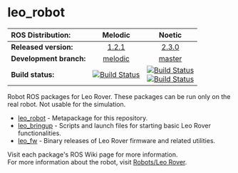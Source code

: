 # leo_robot

| ROS Distribution: | Melodic | Noetic |
|:---|:---:|:--:|
| **Released version:** | [1.2.1] | [2.3.0] |
| **Development branch:** | [melodic] | [master] |
| **Build status:** | [![Build Status](http://build.ros.org/job/Mdev__leo_robot__ubuntu_bionic_amd64/badge/icon)](http://build.ros.org/job/Mdev__leo_robot__ubuntu_bionic_amd64/) | [![Build Status](https://build.ros.org/job/Ndev__leo_robot__ubuntu_focal_amd64/badge/icon)](https://build.ros.org/job/Ndev__leo_robot__ubuntu_focal_amd64/) <br> [![Build Status](http://build.ros.org/job/Ndev_db__leo_robot__debian_buster_amd64/badge/icon)](http://build.ros.org/job/Ndev_db__leo_robot__debian_buster_amd64/)|

Robot ROS packages for Leo Rover. These packages can be run only on the real robot. Not usable for the simulation.

* [leo_robot] - Metapackage for this repository.
* [leo_bringup] - Scripts and launch files for starting basic Leo Rover functionalities.
* [leo_fw] - Binary releases of Leo Rover firmware and related utilities.

Visit each package's ROS Wiki page for more information. \
For more information about the robot, visit [Robots/Leo Rover].

[leo_robot]: http://wiki.ros.org/leo_robot
[leo_bringup]: http://wiki.ros.org/leo_bringup
[leo_fw]: http://wiki.ros.org/leo_fw
[Robots/Leo Rover]: http://wiki.ros.org/Robots/Leo%20Rover
[melodic]: https://github.com/LeoRover/leo_robot/tree/melodic
[master]: https://github.com/LeoRover/leo_robot/tree/master
[1.2.1]: https://github.com/LeoRover/leo_robot/tree/1.2.1
[2.3.0]: https://github.com/LeoRover/leo_robot/tree/2.3.0

